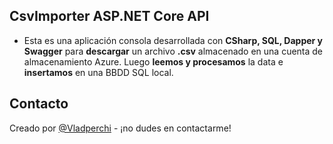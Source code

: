 
## CsvImporter ASP.NET Core API

* Esta es una aplicación consola desarrollada con **CSharp, SQL, Dapper y Swagger** para **descargar** un archivo **.csv** almacenado en una cuenta de almacenamiento Azure. Luego **leemos y procesamos** la data e **insertamos** en una BBDD SQL local.

## Contacto
Creado por [@Vladperchi](https://www.linkedin.com/in/vladperchi/) - ¡no dudes en contactarme!
